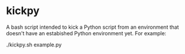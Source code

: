 # kickpy

A bash script intended to kick a Python script from an environment that doesn't
have an estabished Python environment yet.  For example:

  ./kickpy.sh example.py
